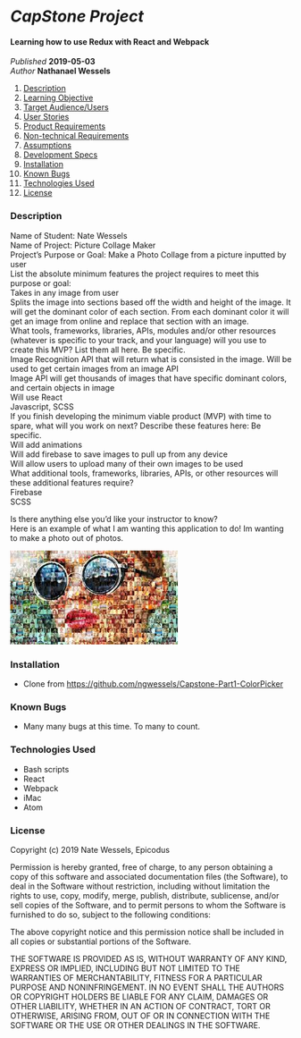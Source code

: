 
# _CapStone Project_

#### Learning how to use Redux with React and Webpack

_Published_ **2019-05-03**<br>
_Author_ **Nathanael Wessels**

1. [Description](#description)
1. [Learning Objective](#learning-objective)
1. [Target Audience/Users](#target-audience/users)
1. [User Stories](#user-stories)
1. [Product Requirements](#product-requirements)
1. [Non-technical Requirements](#non-technical-requirements)
1. [Assumptions](#assumptions)
1. [Development Specs](#development-specs)
1. [Installation](#installation)
1. [Known Bugs](#known-bugs)
1. [Technologies Used](#technologies-used)
1. [License](#license)

### Description

Name of Student: Nate Wessels<br>
Name of Project: Picture Collage Maker<br>
Project’s Purpose or Goal: Make a Photo Collage from a picture inputted by user<br>
List the absolute minimum features the project requires to meet this purpose or goal:<br>
Takes in any image from user<br>
Splits the image into sections based off the width and height of the image. It will get the dominant color of each section.
From each dominant color it will get an image from online and replace that section with an image.<br>
What tools, frameworks, libraries, APIs, modules and/or other resources (whatever is specific to your track, and your language) will you use to create this MVP? List them all here. Be specific.<br>
Image Recognition API that will return what is consisted in the image. Will be used to get certain images from an image API<br>
Image API will get thousands of images that have specific dominant colors, and certain objects in image<br>
Will use React<br>
Javascript, SCSS<br>
If you finish developing the minimum viable product (MVP) with time to spare, what will you work on next? Describe these features here: Be specific.<br>
Will add animations<br>
Will add firebase to save images to pull up from any device<br>
Will allow users to upload many of their own images to be used<br>
What additional tools, frameworks, libraries, APIs, or other resources will these additional features require?<br>
Firebase<br>
SCSS<br>

Is there anything else you’d like your instructor to know? <br>
Here is an example of what I am wanting this application to do! Im wanting to make a photo out of photos.


![Image Example](src/assets/images/example.jpg)


### Installation
* Clone from https://github.com/ngwessels/Capstone-Part1-ColorPicker

### Known Bugs
* Many many bugs at this time. To many to count.

### Technologies Used
* Bash scripts
* React
* Webpack
* iMac
* Atom

### License
Copyright (c) 2019 Nate Wessels, Epicodus

Permission is hereby granted, free of charge, to any person obtaining a copy of this software and associated documentation files (the Software), to deal in the Software without restriction, including without limitation the rights to use, copy, modify, merge, publish, distribute, sublicense, and/or sell copies of the Software, and to permit persons to whom the Software is furnished to do so, subject to the following conditions:

The above copyright notice and this permission notice shall be included in all copies or substantial portions of the Software.

THE SOFTWARE IS PROVIDED AS IS, WITHOUT WARRANTY OF ANY KIND, EXPRESS OR IMPLIED, INCLUDING BUT NOT LIMITED TO THE WARRANTIES OF MERCHANTABILITY, FITNESS FOR A PARTICULAR PURPOSE AND NONINFRINGEMENT. IN NO EVENT SHALL THE AUTHORS OR COPYRIGHT HOLDERS BE LIABLE FOR ANY CLAIM, DAMAGES OR OTHER LIABILITY, WHETHER IN AN ACTION OF CONTRACT, TORT OR OTHERWISE, ARISING FROM, OUT OF OR IN CONNECTION WITH THE SOFTWARE OR THE USE OR OTHER DEALINGS IN THE SOFTWARE.
